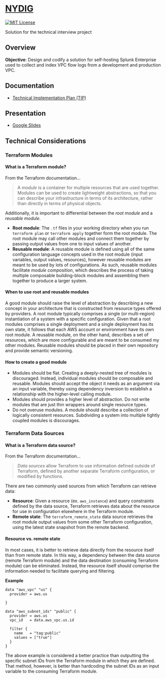 # [NYDIG](https://nydig.com)

[![MIT License](https://img.shields.io/badge/License-MIT-blue.svg)](https://github.com/nickolashkraus/nydig/blob/master/LICENSE)

Solution for the technical interview project

## Overview

**Objective**: Design and codify a solution for self-hosting Splunk Enterprise used to collect and index VPC flow logs from a development and production VPC.

## Documentation
* [Technical Implementation Plan (TIP)](https://docs.google.com/document/d/1ngeUnW6V_6dT39Ch0z5WAEMv9DhDOLNEiLzSUuovPs0/edit?usp=sharing)

## Presentation
* [Google Slides](https://docs.google.com/presentation/d/1KEspS8o3wSaBs8Jgi7jBJwqnJZlTq_D5KwmMqCr4zg8/edit?usp=sharing)

## Technical Considerations

### Terraform Modules

#### What is a Terraform module?

From the Terraform documentation...

>A *module* is a container for multiple resources that are used together. Modules can be used to create lightweight abstractions, so that you can describe your infrastructure in terms of its architecture, rather than directly in terms of physical objects.

Additionally, it is important to differential between the *root module* and a *reusable module*.
* **Root module**: The `.tf` files in your working directory when you run `terraform plan` or `terraform apply` together form the root module. The root module may call other modules and connect them together by passing output values from one to input values of another.
* **Reusable module**: A reusable module is defined using all of the same configuration language concepts used in the root module (input variables, output values, resources), however reusable modules are meant to be used by lots of configurations. As such, reusable modules facilitate *module composition*, which describes the process of taking multiple composable building-block modules and assembling them together to produce a larger system.

#### When to use root and reusable modules

A good module should raise the level of abstraction by describing a new concept in your architecture that is constructed from resource types offered by providers. A root module typically comprises a single (or multi-region) instantiation of a system with a specific configuration. Given that a root modules comprises a single deployment and a single deployment has its own state, it follows that each AWS account or environment have its own root module. A reusable module, on the other hand, describes a set of resources, which are more configurable and are meant to be consumed my other modules. Reusable modules should be placed in their own repository and provide semantic versioning.

#### How to create a good module

* Modules should be flat. Creating a deeply-nested tree of modules is discouraged. Instead, individual modules should be composable and reusable. Modules should accept the object it needs as an argument via an input variable, thereby using dependency inversion to establish a relationship with the higher-level calling module.
* Modules should provides a higher level of abstraction. Do not write modules that are just thin wrappers around single resource types.
* Do not overuse modules. A module should describe a collection of logically consistent resources. Subdividing a system into multiple tightly coupled modules is discourages.

### Terraform Data Sources

#### What is a Terraform data source?

From the Terraform documentation...

>*Data sources* allow Terraform to use information defined outside of Terraform, defined by another separate Terraform configuration, or modified by functions.

There are two commonly used sources from which Terraform can retrieve data:
* **Resource**: Given a resource (ex. `aws_instance`) and query constraints defined by the data source, Terraform retrieves data about the resource for use in configuration elsewhere in the Terraform module.
* **Remote state**: The `terraform_remote_state` data source retrieves the root module output values from some other Terraform configuration, using the latest state snapshot from the remote backend.

#### Resource vs. remote state

In most cases, it is better to retrieve data directly from the resource itself than from remote state. In this way, a dependency between the data source (remote Terraform module) and the data destination (consuming Terraform module) can be eliminated. Instead, the resource itself should comprise the information needed to facilitate querying and filtering.

**Example**

```hcl
data "aws_vpc" "us" {
  provider = aws.us

}

data "aws_subnet_ids" "public" {
  provider = aws.us
  vpc_id   = data.aws_vpc.us.id

  filter {
    name   = "tag:public"
    values = ["true"]
  }
}
```

The above example is considered a better practice than outputting the specific subnet IDs from the Terraform module in which they are defined. That method, however, is better than hardcoding the subnet IDs as an input variable to the consuming Terraform module.
